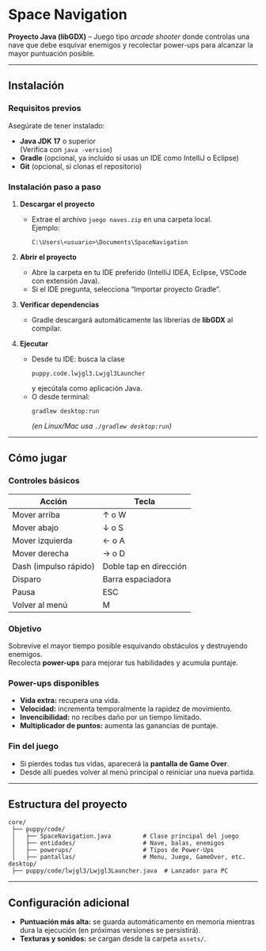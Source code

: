 # Space Navigation
**Proyecto Java (libGDX)** – Juego tipo *arcade shooter* donde controlas una nave que debe esquivar enemigos y recolectar power-ups para alcanzar la mayor puntuación posible.

---

## Instalación

### Requisitos previos
Asegúrate de tener instalado:
- **Java JDK 17** o superior  
  (Verifica con `java -version`)
- **Gradle** (opcional, ya incluido si usas un IDE como IntelliJ o Eclipse)
- **Git** (opcional, si clonas el repositorio)

### Instalación paso a paso
1. **Descargar el proyecto**
   - Extrae el archivo `juego naves.zip` en una carpeta local.  
     Ejemplo:  
     ```
     C:\Users\<usuario>\Documents\SpaceNavigation
     ```

2. **Abrir el proyecto**
   - Abre la carpeta en tu IDE preferido (IntelliJ IDEA, Eclipse, VSCode con extensión Java).
   - Si el IDE pregunta, selecciona “Importar proyecto Gradle”.

3. **Verificar dependencias**
   - Gradle descargará automáticamente las librerías de **libGDX** al compilar.

4. **Ejecutar**
   - Desde tu IDE: busca la clase  
     ```
     puppy.code.lwjgl3.Lwjgl3Launcher
     ```
     y ejecútala como aplicación Java.  
   - O desde terminal:
     ```
     gradlew desktop:run
     ```
     *(en Linux/Mac usa `./gradlew desktop:run`)*

---

## Cómo jugar

### Controles básicos
| Acción | Tecla |
|--------|--------|
| Mover arriba | ↑ o W |
| Mover abajo | ↓ o S |
| Mover izquierda | ← o A |
| Mover derecha | → o D |
| Dash (impulso rápido) | Doble tap en dirección |
| Disparo | Barra espaciadora |
| Pausa | ESC |
| Volver al menú | M |

### Objetivo
Sobrevive el mayor tiempo posible esquivando obstáculos y destruyendo enemigos.  
Recolecta **power-ups** para mejorar tus habilidades y acumula puntaje.

### Power-ups disponibles
- **Vida extra:** recupera una vida.  
-  **Velocidad:** incrementa temporalmente la rapidez de movimiento.  
-  **Invencibilidad:** no recibes daño por un tiempo limitado.  
-  **Multiplicador de puntos:** aumenta las ganancias de puntaje.

### Fin del juego
- Si pierdes todas tus vidas, aparecerá la **pantalla de Game Over**.  
- Desde allí puedes volver al menú principal o reiniciar una nueva partida.

---

## Estructura del proyecto

```
core/
 ├── puppy/code/
 │   ├── SpaceNavigation.java         # Clase principal del juego
 │   ├── entidades/                   # Nave, balas, enemigos
 │   ├── powerups/                    # Tipos de Power-Ups
 │   ├── pantallas/                   # Menu, Juego, GameOver, etc.
desktop/
 ├── puppy/code/lwjgl3/Lwjgl3Launcher.java  # Lanzador para PC
```

---

## Configuración adicional

- **Puntuación más alta:** se guarda automáticamente en memoria mientras dura la ejecución (en próximas versiones se persistirá).
- **Texturas y sonidos:** se cargan desde la carpeta `assets/`.

